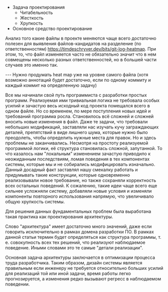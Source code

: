 * Задача проектирования
  * Читабельность
  * Жесткость
  * Хрупкость
* Основное средство проектирование

Анализ того какие файлы в проекте меняются чаще всего достаточно полезен для выявления файлов-кандидатов
на разделение (по ответственностям) https://timdeschryver.dev/bits/git-log-heatmap. При этом, то, что файл изменяется
часто не обязательно значит что в нем совмещены несколько разных ответственностей, но в большей части случаев это именно
так.

--- Нужно продумать heat map уже на уровне самого файла (хотя возможно аннотаций будет достаточно, если по одному
коммиту и каждый коммит на определенную задачу)

Все мы начинали свой путь программиста с разработки простых программ. Реализуемая ими тривиальная логика не требовала
особых усилий и зачастую весь исходный код проекта помещался всего в одном файле. Но со временем, по мере поступления
новых идей и требований программа росла. Становилось всё сложней и сложней вносить новые изменения в файл. Даже те
задачи, что требовали небольших модификаций, заставляли нас изучать кучу заграждающих деталей, препятствий в
виде лишнего шума, которые нужно было преодолеть, чтобы определить нужные места для правок. Но и здесь проблемы не
заканчивались. Несмотря на простоту реализуемой программой логики, её структура становилась сложной, запутанной. То что
казалось нам "локальным" изменением зачастую приводило к неожиданным последствиям, ломая поведения
в тех компонентах системы, которые мы и не собирались модифицировать изначально. Данный досадный факт заставлял нашу
смекалку работать и придумывать такие конструкции, которые одновременно реализовывали новое требование, но также
сохраняли корректность всех остальных поведений. К сожалению, такие идеи чаще всего еще сильнее усложняли систему,
добавляли новые условия и изменяли компоненты повторного использования напрямую, что увеличивало общую хрупкость
системы.

Для решения данных фундаментальных проблем была выработана такая практика как проектирования архитектуры.

Слово "архитектура" имеет достаточно много значений, даже если говорить исключительно в рамках домена разработки ПО. В
рамках данной статьи термин будет определяться как структура программы, т. е. совокупность всех тех решений, что
реализуют наблюдаемое поведение. Иными словами это те самые "детали реализации".

Основная задача архитектуры заключается в оптимизации процесса труда разработчика. Таким образом, дизайн системы
является правильным если инженеру не требуется относительно больших усилий для реализаций той или иной задачи, время
работы легко прогнозируется, а изменения редко вызывают регресс в наблюдаемом поведении.
